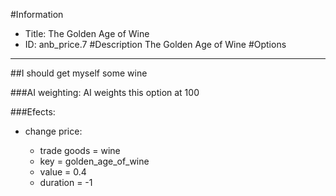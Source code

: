 #Information
 - Title: The Golden Age of Wine
 - ID: anb_price.7
#Description
The Golden Age of Wine
#Options

___
##I should get myself some wine

###AI weighting:
AI weights this option at 100


###Efects:<ul><li>change price:</li><ul><li>trade goods = wine</li><li>key = golden_age_of_wine</li><li>value = 0.4</li><li>duration = -1</li></ul></ul>
